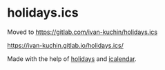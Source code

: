 # holidays.ics

Moved to https://gitlab.com/ivan-kuchin/holidays.ics

https://ivan-kuchin.gitlab.io/holidays.ics/

Made with the help of [holidays](https://github.com/holidays/holidays) and [icalendar](https://github.com/icalendar/icalendar).
